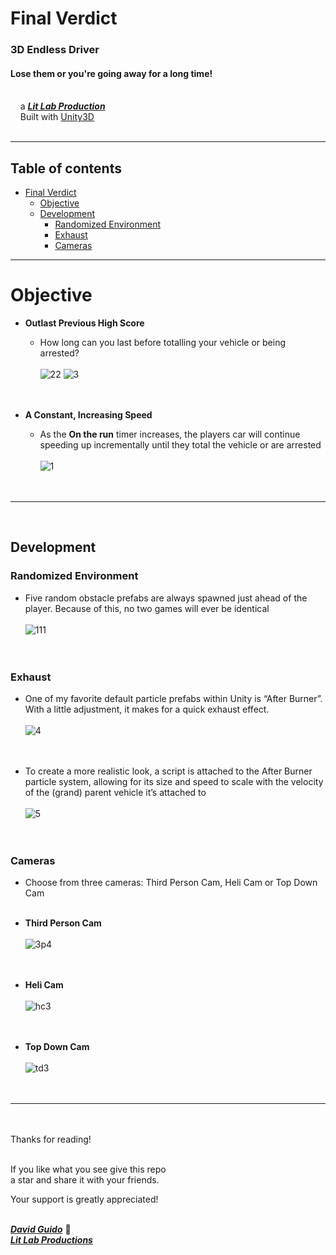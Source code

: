 # Final Verdict
  
### 3D Endless Driver
#### Lose them or you're going away for a long time!
<br/>&nbsp;&nbsp;&nbsp;&nbsp;a [***Lit Lab Production***](https://www.litlabproductions.com)<br/>
&nbsp;&nbsp;&nbsp;&nbsp;Built with [Unity3D](https://github.com/Unity-Technologies) <br><br>
***

## Table of contents
- [Final Verdict](#final-verdict)
  - [Objective](#objective)
  - [Development](#development)
    - [Randomized Environment](#randomized-environment)
    - [Exhaust](#exhaust)
    - [Cameras](#cameras)
***

# Objective

  * **Outlast Previous High Score**
      * How long can you last before totalling your vehicle or being arrested? <br><br>
![22](https://user-images.githubusercontent.com/34845402/134415973-4246a28f-3eb0-4ebe-a14a-572054fea9b0.gif)
![3](https://user-images.githubusercontent.com/34845402/134415688-807e8eea-0c8d-45f6-aa16-26eab22bf128.gif)
<br><br><br>

  * **A Constant, Increasing Speed**
      * As the **On the run** timer increases, the players car will continue speeding up incrementally until they total the vehicle or are arrested  <br><br>
![1](https://user-images.githubusercontent.com/34845402/134414536-4ae2d2b5-0da5-4b7e-895b-1c7e60919aa5.gif)
<br><br><br>

***
<br>

## Development

### Randomized Environment 
   * Five random obstacle prefabs are always spawned just ahead of the player. Because of this, no two games will ever be identical <br><br>
![111](https://user-images.githubusercontent.com/34845402/134417245-e81d11f1-6746-4a70-acbf-ea2d413db4e6.png) <br><br><br>


### Exhaust
   * One of my favorite default particle prefabs within Unity is “After Burner”. With a little adjustment, it makes for a quick exhaust effect. <br><br>
![4](https://user-images.githubusercontent.com/34845402/134418316-b1e6478f-55cf-4524-826b-e8f89c1f075c.gif)
<br><br><br>

   * To create a more realistic look, a script is attached to the After Burner particle system, allowing for its size and speed to scale with the velocity of the (grand) parent vehicle it’s attached to <br><br>
![5](https://user-images.githubusercontent.com/34845402/134418321-b2c2af06-2035-424e-8af1-9eef1723a7e9.gif) <br><br><br>


### Cameras
   * Choose from three cameras: Third Person Cam, Heli Cam or Top Down Cam <br><br>

  * **Third Person Cam** <br><br>
![3p4](https://user-images.githubusercontent.com/34845402/134420251-d7a38e80-d9f1-40c4-824f-0a5c63d708af.png)
<br><br><br>

  * **Heli Cam** <br><br>
![hc3](https://user-images.githubusercontent.com/34845402/134420074-1eb19f03-e88d-4b68-8d54-4ca5882a2ea2.png)
<br><br><br>

  * **Top Down Cam** <br><br>
![td3](https://user-images.githubusercontent.com/34845402/134420076-65cf9398-3a28-4e7a-9231-897a1f9d2eaa.png)
<br><br><br>
     
     
***

<br><br>
Thanks for reading!<br/><br/>
 
If you like what you see give this repo  
a star and share it with your friends.

Your support is greatly appreciated!<br/><br/>


[***David Guido***](https://www.litlabproductions.com/resume-view) :rocket:  
[***Lit Lab Productions***](https://www.litlabproductions.com)
<br/><br/>
